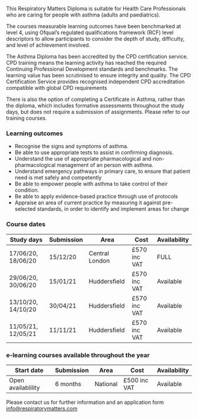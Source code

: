 This Respiratory Matters Diploma is suitable for Health Care Professionals  who are caring for people with asthma (adults and paediatrics).

The courses measurable learning outcomes have been benchmarked at level 4, using Ofqual’s regulated qualifications framework (RCF) level descriptors to allow participants to consider the depth of study, difficulty, and level of achievement involved. 

The Asthma Diploma has been accredited by the CPD certification service. CPD training means the learning activity has reached the required Continuing Professional Development standards and benchmarks. The learning value has been scrutinised to ensure integrity and quality. The CPD Certification Service provides recognised independent CPD accreditation compatible with global CPD requirements

There is also the option of completing a Certificate in Asthma, rather than the diploma, which includes formative assessments throughout the study days, but does not require a submission of assignments. Please refer to our training courses.

### Learning outcomes

* Recognise the signs and symptoms of asthma.
* Be able to use appropriate tests to assist in confirming diagnosis.
* Understand the use of appropriate pharmacological and non-pharmacological management of an person with asthma.
* Understand emergency pathways in primary care, to ensure that patient need is met safely and competently
* Be able to empower people with asthma to take control of their condition.
* Be able to apply evidence-based practice through use of protocols
* Appraise an area of current practice by measuring it against pre-selected standards, in order to identify and implement areas   for change

### Course dates

|Study days            | Submission | Area           | Cost          |Availability |
---------------------- |------------|----------------|---------------|-------------
|17/06/20, 18/06/20    | 15/12/20   | Central London | £570 inc VAT  |FULL         |
|29/06/20, 30/06/20    | 15/01/21   | Huddersfield   | £570 inc VAT  |Available    |
|13/10/20, 14/10/20    | 30/04/21   | Huddersfield   | £570 inc VAT  |Available    |
|11/05/21, 12/05/21    | 11/11/21   | Huddersfield   | £570 inc VAT  |Available    |

### e-learning courses available throughout the year

|Start date            | Submission | Area           | Cost          |Availability |
---------------------- |------------|----------------|---------------|-------------
|Open availablility    | 6 months   | National       | £500 inc VAT  |Available    |        |



Please contact us for further information and an application form info@respiratorymatters.com
